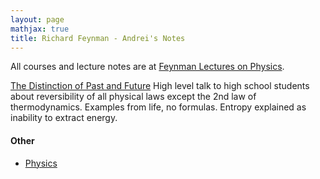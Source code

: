 ```yaml
---
layout: page
mathjax: true
title: Richard Feynman - Andrei's Notes
---
```


All courses and lecture notes are at [Feynman Lectures on Physics](https://www.feynmanlectures.caltech.edu/).

[The Distinction of Past and Future](https://www.feynmanlectures.caltech.edu/fml.html#5)
High level talk to high school students about reversibility of all physical laws except the 2nd law of thermodynamics. Examples from life, no formulas. Entropy explained as inability to extract energy.




#### Other
* [Physics](../physics.md)
